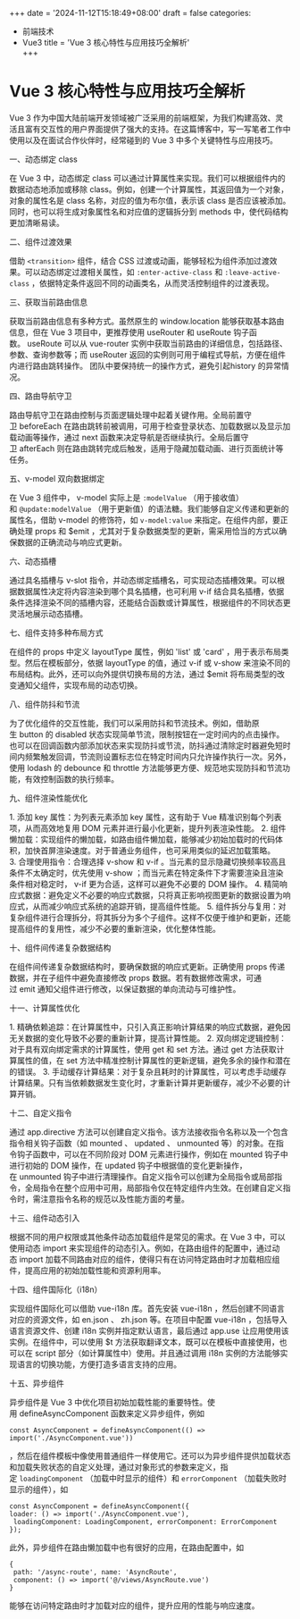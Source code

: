 +++
date = '2024-11-12T15:18:49+08:00'
draft = false
categories: 
- 前端技术
- Vue3
title = 'Vue 3 核心特性与应用技巧全解析'  
+++

# Vue 3 核心特性与应用技巧全解析
 
Vue 3 作为中国大陆前端开发领域被广泛采用的前端框架，为我们构建高效、灵活且富有交互性的用户界面提供了强大的支持。在这篇博客中，写一写笔者工作中使用以及在面试合作伙伴时，经常碰到的 Vue 3 中多个关键特性与应用技巧。
 
一、动态绑定 class
 
在 Vue 3 中，动态绑定 class 可以通过计算属性来实现。我们可以根据组件内的数据动态地添加或移除 class。例如，创建一个计算属性，其返回值为一个对象，对象的属性名是 class 名称，对应的值为布尔值，表示该 class 是否应该被添加。同时，也可以将生成对象属性名和对应值的逻辑拆分到 methods 中，使代码结构更加清晰易读。
 
二、组件过渡效果
 
借助 `<transition>` 组件，结合 CSS 过渡或动画，能够轻松为组件添加过渡效果。可以动态绑定过渡相关属性，如 `:enter-active-class` 和 `:leave-active-class` ，依据特定条件返回不同的动画类名，从而灵活控制组件的过渡表现。
 
三、获取当前路由信息
 
获取当前路由信息有多种方式。虽然原生的 window.location 能够获取基本路由信息，但在 Vue 3 项目中，更推荐使用 useRouter 和 useRoute 钩子函数。 useRoute 可以从 vue-router 实例中获取当前路由的详细信息，包括路径、参数、查询参数等；而 useRouter 返回的实例则可用于编程式导航，方便在组件内进行路由跳转操作。
团队中要保持统一的操作方式，避免引起history 的异常情况。
 
四、路由导航守卫
 
路由导航守卫在路由控制与页面逻辑处理中起着关键作用。全局前置守卫 beforeEach 在路由跳转前被调用，可用于检查登录状态、加载数据以及显示加载动画等操作，通过 next 函数来决定导航是否继续执行。全局后置守卫 afterEach 则在路由跳转完成后触发，适用于隐藏加载动画、进行页面统计等任务。
 
五、v-model 双向数据绑定
 
在 Vue 3 组件中， v-model 实际上是 `:modelValue` （用于接收值）和 `@update:modelValue` （用于更新值）的语法糖。我们能够自定义传递和更新的属性名，借助 v-model 的修饰符，如 `v-model:value` 来指定。在组件内部，要正确处理 props 和 $emit ，尤其对于复杂数据类型的更新，需采用恰当的方式以确保数据的正确流动与响应式更新。
 
六、动态插槽
 
通过具名插槽与 v-slot 指令，并动态绑定插槽名，可实现动态插槽效果。可以根据数据属性决定将内容渲染到哪个具名插槽，也可利用 v-if 结合具名插槽，依据条件选择渲染不同的插槽内容，还能结合函数或计算属性，根据组件的不同状态更灵活地展示动态插槽。
 
七、组件支持多种布局方式
 
在组件的 props 中定义 layoutType 属性，例如 'list' 或 'card' ，用于表示布局类型。然后在模板部分，依据 layoutType 的值，通过 v-if 或 v-show 来渲染不同的布局结构。此外，还可以向外提供切换布局的方法，通过 $emit 将布局类型的改变通知父组件，实现布局的动态切换。
 
八、组件防抖和节流
 
为了优化组件的交互性能，我们可以采用防抖和节流技术。例如，借助原生 button 的 disabled 状态实现简单节流，限制按钮在一定时间内的点击操作。也可以在回调函数内部添加状态来实现防抖或节流，防抖通过清除定时器避免短时间内频繁触发回调，节流则设置标志位在特定时间内只允许操作执行一次。另外，使用 lodash 的 debounce 和 throttle 方法能够更方便、规范地实现防抖和节流功能，有效控制函数的执行频率。
 
九、组件渲染性能优化
 
1. 添加 key 属性：为列表元素添加 key 属性，这有助于 Vue 精准识别每个列表项，从而高效地复用 DOM 元素并进行最小化更新，提升列表渲染性能。
2. 组件懒加载：实现组件的懒加载，如路由组件懒加载，能够减少初始加载时的代码体积，加快首屏渲染速度。对于普通业务组件，也可采用类似的延迟加载策略。
3. 合理使用指令：合理选择 v-show 和 v-if 。当元素的显示隐藏切换频率较高且条件不太确定时，优先使用 v-show ；而当元素在特定条件下才需要渲染且渲染条件相对稳定时， v-if 更为合适，这样可以避免不必要的 DOM 操作。
4. 精简响应式数据：避免定义不必要的响应式数据，只将真正影响视图更新的数据设置为响应式，从而减少响应式系统的追踪开销，提高组件性能。
5. 组件拆分与复用：对复杂组件进行合理拆分，将其拆分为多个子组件。这样不仅便于维护和更新，还能提高组件的复用性，减少不必要的重新渲染，优化整体性能。
 
十、组件间传递复杂数据结构
 
在组件间传递复杂数据结构时，要确保数据的响应式更新。正确使用 props 传递数据，并在子组件中避免直接修改 props 数据。若有数据修改需求，可通过 emit 通知父组件进行修改，以保证数据的单向流动与可维护性。
 
十一、计算属性优化
 
1. 精确依赖追踪：在计算属性中，只引入真正影响计算结果的响应式数据，避免因无关数据的变化导致不必要的重新计算，提高计算性能。
2. 双向绑定逻辑控制：对于具有双向绑定需求的计算属性，使用 get 和 set 方法。通过 get 方法获取计算属性的值，在 set 方法中精准控制计算属性的更新逻辑，避免多余的操作和潜在的错误。
3. 手动缓存计算结果：对于复杂且耗时的计算属性，可以考虑手动缓存计算结果。只有当依赖数据发生变化时，才重新计算并更新缓存，减少不必要的计算开销。
 
十二、自定义指令
 
通过 app.directive 方法可以创建自定义指令。该方法接收指令名称以及一个包含指令相关钩子函数（如 mounted 、 updated 、 unmounted 等）的对象。在指令钩子函数中，可以在不同阶段对 DOM 元素进行操作，例如在 mounted 钩子中进行初始的 DOM 操作，在 updated 钩子中根据值的变化更新操作，在 unmounted 钩子中进行清理操作。自定义指令可以创建为全局指令或局部指令，全局指令在整个应用中可用，局部指令仅在特定组件内生效。在创建自定义指令时，需注意指令名称的规范以及性能方面的考量。
 
十三、组件动态引入
 
根据不同的用户权限或其他条件动态加载组件是常见的需求。在 Vue 3 中，可以使用动态 import 来实现组件的动态引入。例如，在路由组件的配置中，通过动态 import 加载不同路由对应的组件，使得只有在访问特定路由时才加载相应组件，提高应用的初始加载性能和资源利用率。
 
十四、组件国际化（i18n）
 
实现组件国际化可以借助 vue-i18n 库。首先安装 vue-i18n ，然后创建不同语言对应的资源文件，如 en.json 、 zh.json 等。在项目中配置 vue-i18n ，包括导入语言资源文件、创建 i18n 实例并指定默认语言，最后通过 app.use 让应用使用该实例。在组件中，可以使用 $t 方法获取翻译文本，既可以在模板中直接使用，也可以在 script 部分（如计算属性中）使用。并且通过调用 i18n 实例的方法能够实现语言的切换功能，方便打造多语言支持的应用。
 
十五、异步组件
 
异步组件是 Vue 3 中优化项目初始加载性能的重要特性。使用 defineAsyncComponent 函数来定义异步组件，例如 
```
const AsyncComponent = defineAsyncComponent(() => import('./AsyncComponent.vue'))
```
，然后在组件模板中像使用普通组件一样使用它。还可以为异步组件提供加载状态和加载失败状态的自定义处理，通过对象形式的参数来定义，指定 `loadingComponent` （加载中时显示的组件）和 `errorComponent` （加载失败时显示的组件），如 
```
const AsyncComponent = defineAsyncComponent({
loader: () => import('./AsyncComponent.vue'),
 loadingComponent: LoadingComponent, errorComponent: ErrorComponent
});
```
此外，异步组件在路由懒加载中也有很好的应用，在路由配置中，如 
```
{
 path: '/async-route', name: 'AsyncRoute',
 component: () => import('@/views/AsyncRoute.vue')
}
```
能够在访问特定路由时才加载对应的组件，提升应用的性能与响应速度。
 
